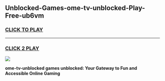 
## Unblocked-Games-ome-tv-unblocked-Play-Free-ub6vm
<h3>
<a href="https://premium76.site?title=ome-tv-unblocked&ref=21A">CLICK TO PLAY</a></h3>
<hr>

<h3>
<a href="https://premium76.site?title=ome-tv-unblocked&ref=21A">CLICK 2 PLAY</a>
  
</h3>

<a href="https://premium76.site?title=ome-tv-unblocked&ref=21A"><img src="https://clearcache.store/games.png"></a>


**ome-tv-unblocked games unblocked: Your Gateway to Fun and Accessible Online Gaming**
